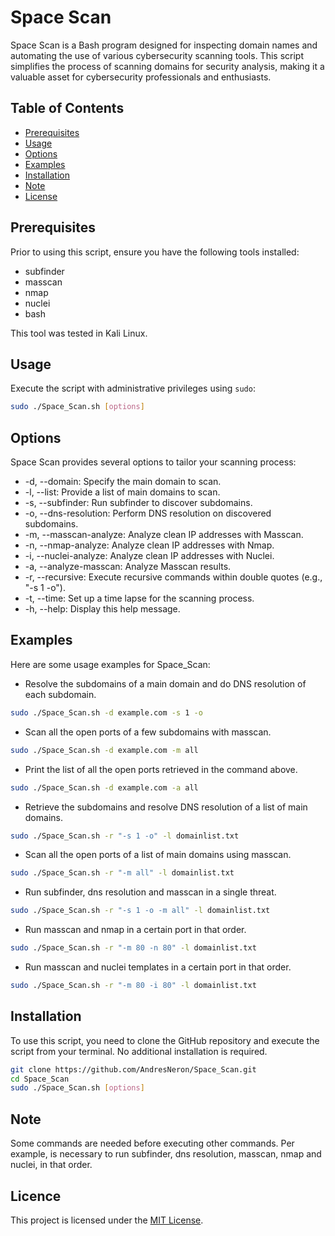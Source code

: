 # Space Scan

Space Scan is a Bash program designed for inspecting domain names and automating the use of various 
cybersecurity scanning tools. This script simplifies the process of scanning domains for security 
analysis, making it a valuable asset for cybersecurity professionals and enthusiasts.

## Table of Contents

- [Prerequisites](#introduction)
- [Usage](#features)
- [Options](#usage)
- [Examples](#examples)
- [Installation](#installation)
- [Note](#note)
- [License](#license)


## <a name="introduction"></a>Prerequisites
Prior to using this script, ensure you have the following tools installed:
- subfinder
- masscan
- nmap
- nuclei
- bash

This tool was tested in Kali Linux.

## <a name="usage"></a>Usage
Execute the script with administrative privileges using `sudo`:

```bash
sudo ./Space_Scan.sh [options]
```

## <a name="options"></a>Options
Space Scan provides several options to tailor your scanning process:

-    -d, --domain: Specify the main domain to scan.
-    -l, --list: Provide a list of main domains to scan.
-    -s, --subfinder: Run subfinder to discover subdomains.
-    -o, --dns-resolution: Perform DNS resolution on discovered subdomains.
-    -m, --masscan-analyze: Analyze clean IP addresses with Masscan.
-    -n, --nmap-analyze: Analyze clean IP addresses with Nmap.
-    -i, --nuclei-analyze: Analyze clean IP addresses with Nuclei.
-    -a, --analyze-masscan: Analyze Masscan results.
-    -r, --recursive: Execute recursive commands within double quotes (e.g., "-s 1 -o").
-    -t, --time: Set up a time lapse for the scanning process.
-    -h, --help: Display this help message.


## <a name="examples"></a>Examples
Here are some usage examples for Space_Scan:

- Resolve the subdomains of a main domain and do DNS resolution of each subdomain.
```bash
sudo ./Space_Scan.sh -d example.com -s 1 -o
```

- Scan all the open ports of a few subdomains with masscan.
```bash
sudo ./Space_Scan.sh -d example.com -m all
```

- Print the list of all the open ports retrieved in the command above.
```bash
sudo ./Space_Scan.sh -d example.com -a all
```

- Retrieve the subdomains and resolve DNS resolution of a list of main domains.
```bash
sudo ./Space_Scan.sh -r "-s 1 -o" -l domainlist.txt
```

- Scan all the open ports of a list of main domains using masscan.
```bash
sudo ./Space_Scan.sh -r "-m all" -l domainlist.txt
```

- Run subfinder, dns resolution and masscan in a single threat.
```bash
sudo ./Space_Scan.sh -r "-s 1 -o -m all" -l domainlist.txt
```

- Run masscan and nmap in a certain port in that order.
```bash
sudo ./Space_Scan.sh -r "-m 80 -n 80" -l domainlist.txt
```

- Run masscan and nuclei templates in a certain port in that order.
```bash
sudo ./Space_Scan.sh -r "-m 80 -i 80" -l domainlist.txt
```

## <a name="installation"></a>Installation
To use this script, you need to clone the GitHub repository and execute the script from your terminal. No additional installation is required.

```bash
git clone https://github.com/AndresNeron/Space_Scan.git
cd Space_Scan
sudo ./Space_Scan.sh [options]
```


## <a name="note"></a>Note

Some commands are needed before executing other commands. Per example, is necessary to run subfinder, dns resolution, 
masscan, nmap and nuclei, in that order.

## <a name="license"></a>Licence

This project is licensed under the [MIT License](LICENSE).

